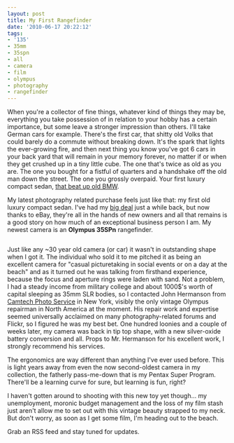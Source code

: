 ```yaml
---
layout: post
title: My First Rangefinder
date: '2010-06-17 20:22:12'
tags:
- '135'
- 35mm
- 35spn
- all
- camera
- film
- olympus
- photography
- rangefinder
---
```


When you're a collector of fine things, whatever kind of things they may be, everything you take possession of in relation to your hobby has a certain importance, but some leave a stronger impression than others. I'll take German cars for example. There's the first car, that shitty old Volks that could barely do a commute without breaking down. It's the spark that lights the ever-growing fire, and then next thing you know you've got 6 cars in your back yard that will remain in your memory forever, no matter if or when they get crushed up in a tiny little cube. The one that's twice as old as you are. The one you bought for a fistful of quarters and a handshake off the old man down the street. The one you grossly overpaid. Your first luxury compact sedan, <a href="http://www.dvsmith.net/images/bmw/3er/clearcoat.jpg">that beat up old BMW</a>.

My latest photography related purchase feels just like that: my first old luxury compact sedan. I've had my <a href="http://www.flickr.com/photos/maximerousseau/4468161665/">big deal</a> just a while back, but now thanks to eBay, they're all in the hands of new owners and all that remains is a good story on how much of an exceptional business person I am. My newest camera is an <strong>Olympus 35SPn</strong> rangefinder.

<p align="center"><a href="http://www.flickr.com/photos/maximerousseau/4758404996/"><img src="http://farm5.static.flickr.com/4099/4758404996_036c0ea42f.jpg" alt="" /></a></p>

Just like any ~30 year old camera (or car) it wasn't in outstanding shape when I got it. The individual who sold it to me pitched it as being an excellent camera for "casual picturetaking in social events or on a day at the beach" and as it turned out he was talking from firsthand experience, because the focus and aperture rings were laden with sand. Not a problem, I had a steady income from military college and about 1000$'s worth of capital sleeping as 35mm SLR bodies, so I contacted John Hermanson from <a href="http://www.zuiko.com/">Camtech Photo Service</a> in New York, visibly the only vintage Olympus repairman in North America at the moment. His repair work and expertise seemed universally acclaimed on many photography-related forums and Flickr, so I figured he was my best bet. One hundred loonies and a couple of weeks later, my camera was back in tip top shape, with a new silver-oxide battery conversion and all. Props to Mr. Hermanson for his excellent work, I strongly recommend his services. 

The ergonomics are way different than anything I've ever used before. This is light years away from even the now second-oldest camera in my collection, the fatherly pass-me-down that is my Pentax Super Program. There'll be a learning curve for sure, but learning is fun, right?

I haven't gotten around to shooting with this new toy yet though... my unemployment, moronic budget management and the loss of my film stash just aren't allow me to set out with this vintage beauty strapped to my neck. But don't worry, as soon as I get some film, I'm heading out to the beach.

Grab an RSS feed and stay tuned for updates. 